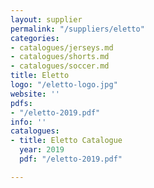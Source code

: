 ```yaml
---
layout: supplier
permalink: "/suppliers/eletto"
categories:
- catalogues/jerseys.md
- catalogues/shorts.md
- catalogues/soccer.md
title: Eletto
logo: "/eletto-logo.jpg"
website: ''
pdfs:
- "/eletto-2019.pdf"
info: ''
catalogues:
- title: Eletto Catalogue
  year: 2019
  pdf: "/eletto-2019.pdf"

---
```

